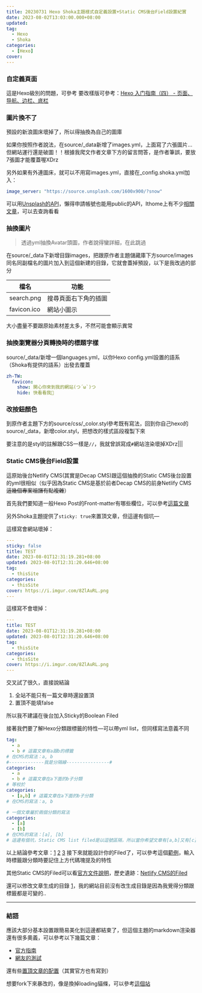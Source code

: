 ```yaml
---
title: 20230731 Hexo Shoka主題樣式自定義設置+Static CMS後台Field設置紀實
date: 2023-08-02T13:03:00.000+08:00
updated: 
tag: 
  - Hexo
  - Shoka
categories: 
  - [Hexo]
cover: 
---
```

### 自定義頁面
這是Hexo級別的問題，可參考
要改樣版可參考：[Hexo 入门指南（四） - 页面、导航、边栏、底栏](https://developer.aliyun.com/article/595844)

### 圖片換不了
預設的新浪圖床壞掉了，所以得抽換為自己的圖庫

如果你按照作者說法，在source/_data新增了images.yml，上面寫了六張圖片...但網站運行還是破圖！！根據我爬文作者文章下方的留言問答，是作者筆誤，要放7張圖才能覆蓋喔XDrz

另外如果有外連圖床，就可以不用寫images.yml，直接在_config.shoka.yml加入：
```yml
image_server: "https://source.unsplash.com/1600x900/?snow"
```
可以用[Unsplash的API](https://unsplash.com/documentation#search-photos)，懶得申請帳號也能用public的API，Ithome上有不少[相關文章](https://ithelp.ithome.com.tw/articles/10247379)，可以去查詢看看

### 抽換圖片
>透過yml抽換Avatar頭圖，作者說得蠻詳細，在此跳過


在source/_data下新增目錄images，把跟原作者主題儲藏庫下方source/images同名同副檔名的圖片加入到這個新建的目錄，它就會蓋掉預設，以下是我改過的部分

|檔名|功能|
|---|---|
|search.png|搜尋頁面右下角的插圖|
|favicon.ico|網站小圖示|

大小盡量不要跟原始素材差太多，不然可能會顯示異常

### 抽換瀏覽器分頁轉換時的標題字樣
source/_data/新增一個languages.yml，以你Hexo config.yml設置的語系（Shoka有提供的語系）出發去覆蓋
```yml
zh-TW:
  favicon:
    show: 開心你來到我的網站(つ´ω`)つ
    hide: 快看看我🥺
```

### 改按鈕顏色
到原作者主題下方的source/css/_color.styl參考既有寫法，回到你自己hexo的source/_data，新增color.styl，把想改的樣式區段複製下來

要注意的是styl的註解跟CSS一樣是`//`，我就曾誤寫成`#`網站渲染壞掉XDrz|||

### Static CMS後台Field設置
這原始後台Netlify CMS(其實是Decap CMS)跟這個抽換的Static CMS後台設置的yml很相似（似乎因為Static CMS是基於前者Decap CMS的前身Netlify CMS ~~這幾個專案祖譜有點複雜~~）

首先我們要知道一般Hexo Post的Front-matter有哪些欄位，可以參考[這篇文章](https://zhuanlan.zhihu.com/p/645394041)

另外Shoka主題提供了`sticky: true`來置頂文章，但這邊有個坑—

這樣寫會網站壞掉：
```yaml
---
sticky: false
title: TEST
date: 2023-08-01T12:31:19.281+08:00
updated: 2023-08-01T12:31:20.646+08:00
tag: 
  - thisSite
categories: 
  - thisSite
cover: https://i.imgur.com/8ZlAuRL.png
---
```

這樣寫不會壞掉：
```yaml
---
title: TEST
date: 2023-08-01T12:31:19.281+08:00
updated: 2023-08-01T12:31:20.646+08:00
tag: 
  - thisSite
categories: 
  - thisSite
cover: https://i.imgur.com/8ZlAuRL.png
---
```

交叉試了很久，直接說結論
1. 全站不能只有一篇文章時還設置頂
2. 置頂不能填false


所以我不建議在後台加入Sticky的Boolean Filed

接著我們要了解Hexo分類跟標籤的特性—可以帶yml list，但同樣寫法意義不同
```yml
tag: 
  - a
  - b # 這篇文章有a跟b的標籤
# 在CMS的寫法：a, b
#-------------我是分隔線----------------#
categories:
  - a
  - b # 這篇文章在a下面的b子分類
# 等校於
categories:
  - [a,b] # 這篇文章在a下面的b子分類
# 在CMS的寫法：a, b

# 一個文章屬於兩個分類的寫法
categories:
  - [a]
  - [b] 
# 在CMS的寫法：[a], [b]
# 這邊有個坑，Static CMS list filed是以逗號區隔，所以當你希望文章有[a,b]又有[c]兩種分類時，如果寫[a, b], [c]會產生不符合預期的格式，目前考慮文章應該暫時不會有這麼複雜的分類結構，我沒有花時間下去繼續研究，突然想到，不知道寫成a, b, [c]會是什麼效果🤔...但暫時不想花太多時間在這裡了
```
以上結論參考文章：[1](https://guiblogs.com/hexo30-19/) [2](https://theriseofdavid.github.io/2020/07/20/blog/blog-categories/) [3](https://www.zhihu.com/question/48934747)
接下來就能設計你的Filed了，可以參考這個[範例](https://github.com/jiangtj/hexo-netlify-cms/blob/master/admin/config.yml)，輸入時標籤跟分類時要記住上方代碼塊提及的特性

其他Static CMS的Filed可以看[官方文件說明](https://www.zhihu.com/question/48934747)，歷史遺跡：[Netlify CMS的Filed](https://preview-auth-doc--netlify-cms-www.netlify.app/docs/widgets/)

還可以修改文章生成的目錄 [1](https://zhuanlan.zhihu.com/p/73784650)，我的網站目前沒有改生成目錄是因為我覺得分類跟標籤都是可變的..

***
### 結語
應該大部分基本設置跟簡易美化到這邊都結束了，但這個主題的markdown渲染器還有很多奧義，可以參考以下幾篇文章：
- [官方指南](https://shoka.lostyu.me/computer-science/note/theme-shoka-doc/special/)
- [網友的測試](https://linn-ylz.com/Hexo/blog-content-test/)

還有些[置頂文章的配置](http://8.134.208.248/2021/11/11/application/hexo/shoka%E4%B8%BB%E9%A2%98%E6%A1%88%E4%BE%8B-step3.%E7%95%8C%E9%9D%A2%E8%AE%BE%E8%AE%A1/)（其實官方也有寫到）

想要fork下來暴改的，像是換掉loading貓條，可以參考[這個站](https://www.lavenderdh.cn/)